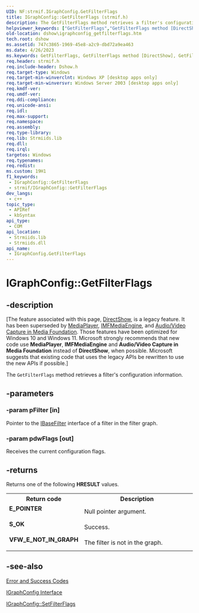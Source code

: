 ```yaml
---
UID: NF:strmif.IGraphConfig.GetFilterFlags
title: IGraphConfig::GetFilterFlags (strmif.h)
description: The GetFilterFlags method retrieves a filter's configuration information.
helpviewer_keywords: ["GetFilterFlags","GetFilterFlags method [DirectShow]","GetFilterFlags method [DirectShow]","IGraphConfig interface","IGraphConfig interface [DirectShow]","GetFilterFlags method","IGraphConfig.GetFilterFlags","IGraphConfig::GetFilterFlags","IGraphConfigGetFilterFlags","dshow.igraphconfig_getfilterflags","strmif/IGraphConfig::GetFilterFlags"]
old-location: dshow\igraphconfig_getfilterflags.htm
tech.root: dshow
ms.assetid: 747c3865-1969-45e8-a2c9-dbd72a9ea463
ms.date: 4/26/2023
ms.keywords: GetFilterFlags, GetFilterFlags method [DirectShow], GetFilterFlags method [DirectShow],IGraphConfig interface, IGraphConfig interface [DirectShow],GetFilterFlags method, IGraphConfig.GetFilterFlags, IGraphConfig::GetFilterFlags, IGraphConfigGetFilterFlags, dshow.igraphconfig_getfilterflags, strmif/IGraphConfig::GetFilterFlags
req.header: strmif.h
req.include-header: Dshow.h
req.target-type: Windows
req.target-min-winverclnt: Windows XP [desktop apps only]
req.target-min-winversvr: Windows Server 2003 [desktop apps only]
req.kmdf-ver: 
req.umdf-ver: 
req.ddi-compliance: 
req.unicode-ansi: 
req.idl: 
req.max-support: 
req.namespace: 
req.assembly: 
req.type-library: 
req.lib: Strmiids.lib
req.dll: 
req.irql: 
targetos: Windows
req.typenames: 
req.redist: 
ms.custom: 19H1
f1_keywords:
 - IGraphConfig::GetFilterFlags
 - strmif/IGraphConfig::GetFilterFlags
dev_langs:
 - c++
topic_type:
 - APIRef
 - kbSyntax
api_type:
 - COM
api_location:
 - Strmiids.lib
 - Strmiids.dll
api_name:
 - IGraphConfig.GetFilterFlags
---
```


# IGraphConfig::GetFilterFlags


## -description

\[The feature associated with this page, [DirectShow](/windows/win32/directshow/directshow), is a legacy feature. It has been superseded by [MediaPlayer](/uwp/api/Windows.Media.Playback.MediaPlayer), [IMFMediaEngine](/windows/win32/api/mfmediaengine/nn-mfmediaengine-imfmediaengine), and [Audio/Video Capture in Media Foundation](windows/win32/medfound/audio-video-capture-in-media-foundation). Those features have been optimized for Windows 10 and Windows 11. Microsoft strongly recommends that new code use **MediaPlayer**, **IMFMediaEngine** and **Audio/Video Capture in Media Foundation** instead of **DirectShow**, when possible. Microsoft suggests that existing code that uses the legacy APIs be rewritten to use the new APIs if possible.\]

The <code>GetFilterFlags</code> method retrieves a filter's configuration information.

## -parameters

### -param pFilter [in]

Pointer to the <a href="/windows/desktop/api/strmif/nn-strmif-ibasefilter">IBaseFilter</a> interface of a filter in the filter graph.

### -param pdwFlags [out]

Receives the current configuration flags.

## -returns

Returns one of the following <b>HRESULT</b> values.

<table>
<tr>
<th>Return code</th>
<th>Description</th>
</tr>
<tr>
<td width="40%">
<dl>
<dt><b>E_POINTER</b></dt>
</dl>
</td>
<td width="60%">
Null pointer argument.

</td>
</tr>
<tr>
<td width="40%">
<dl>
<dt><b>S_OK</b></dt>
</dl>
</td>
<td width="60%">
Success.

</td>
</tr>
<tr>
<td width="40%">
<dl>
<dt><b>VFW_E_NOT_IN_GRAPH</b></dt>
</dl>
</td>
<td width="60%">
The filter is not in the graph.

</td>
</tr>
</table>

## -see-also

<a href="/windows/desktop/DirectShow/error-and-success-codes">Error and Success Codes</a>



<a href="/windows/desktop/api/strmif/nn-strmif-igraphconfig">IGraphConfig Interface</a>



<a href="/windows/desktop/api/strmif/nf-strmif-igraphconfig-setfilterflags">IGraphConfig::SetFilterFlags</a>